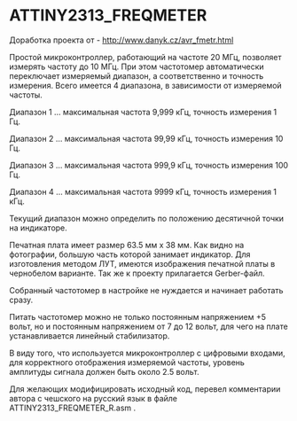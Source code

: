 # ATTINY2313_FREQMETER

Доработка проекта от - http://www.danyk.cz/avr_fmetr.html

Простой микроконтроллер, работающий на частоте 20 МГц, позволяет измерять частоту до 10 МГц. При этом частотомер автоматически переключает измеряемый диапазон, а соответственно и точность измерения. Всего имеется 4 диапазона, в зависимости от измеряемой частоты.

Диапазон 1 … максимальная частота 9,999 кГц, точность измерения 1 Гц.

Диапазон 2 … максимальная частота 99,99 кГц, точность измерения 10 Гц.

Диапазон 3 … максимальная частота 999,9 кГц, точность измерения 100 Гц.

Диапазон 4 … максимальная частота 9999 кГц, точность измерения 1 кГц.

Текущий диапазон можно определить по положению десятичной точки на индикаторе.


Печатная плата имеет размер 63.5 мм х 38 мм. Как видно на фотографии, большую часть которой занимает индикатор.
Для изготовления методом ЛУТ, имеются изображения печатной платы в чернобелом варианте. Так же к проекту прилагается Gerber-файл.

Собранный частотомер в настройке не нуждается и начинает работать сразу.

Питать частотомер можно не только постоянным напряжением +5 вольт, но и постоянным напряжением от 7 до 12 вольт, для чего на плате устанавливается линейный стабилизатор.

В виду того, что используется микроконтроллер с цифровыми входами, для корректного отображения измеряемой частоты, уровень амплитуды сигнала должен быть около 2.5 вольт.

Для желающих модифицировать исходный код, перевел комментарии автора с чешского на русский язык в файле ATTINY2313_FREQMETER_R.asm .
